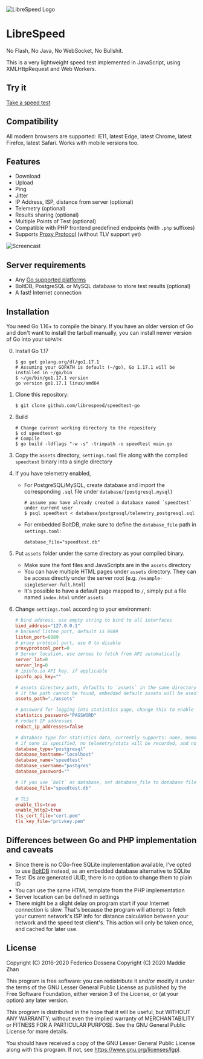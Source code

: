 ![LibreSpeed Logo](https://github.com/librespeed/speedtest-go/blob/master/.logo/logo3.png?raw=true)

# LibreSpeed

No Flash, No Java, No WebSocket, No Bullshit.

This is a very lightweight speed test implemented in JavaScript, using XMLHttpRequest and Web Workers.

## Try it
[Take a speed test](https://speedtest.zzz.cat)

## Compatibility
All modern browsers are supported: IE11, latest Edge, latest Chrome, latest Firefox, latest Safari.
Works with mobile versions too.

## Features
* Download
* Upload
* Ping
* Jitter
* IP Address, ISP, distance from server (optional)
* Telemetry (optional)
* Results sharing (optional)
* Multiple Points of Test (optional)
* Compatible with PHP frontend predefined endpoints (with `.php` suffixes)
* Supports [Proxy Protocol](https://www.haproxy.org/download/2.3/doc/proxy-protocol.txt) (without TLV support yet)

![Screencast](https://speedtest.zzz.cat/speedtest.webp)

## Server requirements
* Any [Go supported platforms](https://github.com/golang/go/wiki/MinimumRequirements)
* BoltDB, PostgreSQL or MySQL database to store test results (optional)
* A fast! Internet connection

## Installation

You need Go 1.16+ to compile the binary. If you have an older version of Go and don't want to install the tarball
manually, you can install newer version of Go into your `GOPATH`:

0. Install Go 1.17

   ```
   $ go get golang.org/dl/go1.17.1
   # Assuming your GOPATH is default (~/go), Go 1.17.1 will be installed in ~/go/bin
   $ ~/go/bin/go1.17.1 version
   go version go1.17.1 linux/amd64
   ```

1. Clone this repository:

    ```
    $ git clone github.com/librespeed/speedtest-go
    ```

2. Build
    ```
    # Change current working directory to the repository
    $ cd speedtest-go
    # Compile
    $ go build -ldflags "-w -s" -trimpath -o speedtest main.go
    ```

3. Copy the `assets` directory, `settings.toml` file along with the compiled `speedtest` binary into a single directory

4. If you have telemetry enabled,
    - For PostgreSQL/MySQL, create database and import the corresponding `.sql` file under `database/{postgresql,mysql}`

        ```
        # assume you have already created a database named `speedtest` under current user
        $ psql speedtest < database/postgresql/telemetry_postgresql.sql
        ```

    - For embedded BoltDB, make sure to define the `database_file` path in `settings.toml`:

        ```
        database_file="speedtest.db"
        ```

5. Put `assets` folder under the same directory as your compiled binary.
    - Make sure the font files and JavaScripts are in the `assets` directory
    - You can have multiple HTML pages under `assets` directory. They can be access directly under the server root
    (e.g. `/example-singleServer-full.html`)
    - It's possible to have a default page mapped to `/`, simply put a file named `index.html` under `assets`

6. Change `settings.toml` according to your environment:

    ```toml
    # bind address, use empty string to bind to all interfaces
    bind_address="127.0.0.1"
    # backend listen port, default is 8989
    listen_port=8989
    # proxy protocol port, use 0 to disable
    proxyprotocol_port=0
    # Server location, use zeroes to fetch from API automatically
    server_lat=0
    server_lng=0
    # ipinfo.io API key, if applicable
    ipinfo_api_key=""
   
    # assets directory path, defaults to `assets` in the same directory
    # if the path cannot be found, embedded default assets will be used
    assets_path="./assets"

    # password for logging into statistics page, change this to enable stats page
    statistics_password="PASSWORD"
    # redact IP addresses
    redact_ip_addresses=false

    # database type for statistics data, currently supports: none, memory, bolt, mysql, postgresql
    # if none is specified, no telemetry/stats will be recorded, and no result PNG will be generated
    database_type="postgresql"
    database_hostname="localhost"
    database_name="speedtest"
    database_username="postgres"
    database_password=""

    # if you use `bolt` as database, set database_file to database file location
    database_file="speedtest.db"

    # TLS
    enable_tls=true
    enable_http2=true
    tls_cert_file="cert.pem"
    tls_key_file="privkey.pem"

    ```

## Differences between Go and PHP implementation and caveats

- Since there is no CGo-free SQLite implementation available, I've opted to use [BoltDB](https://github.com/etcd-io/bbolt)
  instead, as an embedded database alternative to SQLite
- Test IDs are generated ULID, there is no option to change them to plain ID
- You can use the same HTML template from the PHP implementation
- Server location can be defined in settings
- There might be a slight delay on program start if your Internet connection is slow. That's because the program will
attempt to fetch your current network's ISP info for distance calculation between your network and the speed test client's.
This action will only be taken once, and cached for later use.

## License
Copyright (C) 2016-2020 Federico Dossena
Copyright (C) 2020 Maddie Zhan

This program is free software: you can redistribute it and/or modify
it under the terms of the GNU Lesser General Public License as published by
the Free Software Foundation, either version 3 of the License, or
(at your option) any later version.

This program is distributed in the hope that it will be useful,
but WITHOUT ANY WARRANTY; without even the implied warranty of
MERCHANTABILITY or FITNESS FOR A PARTICULAR PURPOSE.  See the
GNU General Public License for more details.

You should have received a copy of the GNU Lesser General Public License
along with this program.  If not, see <https://www.gnu.org/licenses/lgpl>.
